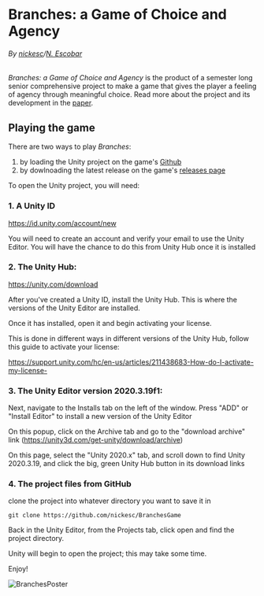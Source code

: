 # Branches: a Game of Choice and Agency

###### By [nickesc](https://github.com/nickesc)/[N. Escobar](https://nickesc.com)

*Branches: a Game of Choice and Agency* is the product of a semester long senior comprehensive project to make a game that gives the player a feeling of agency through meaningful choice. Read more about the project and its development in the [paper](https://github.com/nickesc/BranchesGame/blob/main/Branches_%20A%20Game%20of%20Choice%20and%20Agency.pdf).

## Playing the game

There are two ways to play *Branches*: 
1. by loading the Unity project on the game's [Github](https://github.com/nickesc/BranchesGame/releases)
2. by dowlnoading the latest release on the game's [releases page](https://github.com/nickesc/BranchesGame/releases)

To open the Unity project, you will need:

### 1. A Unity ID

https://id.unity.com/account/new

You will need to create an account and verify your email to use the Unity Editor. You will have the chance to do this from Unity Hub once it is installed

### 2. The Unity Hub:

https://unity.com/download

After you've created a Unity ID, install the Unity Hub. This is where the versions of the Unity Editor are installed.

Once it has installed, open it and begin activating your license.

This is done in different ways in different versions of the Unity Hub, follow this guide to activate your license:

https://support.unity.com/hc/en-us/articles/211438683-How-do-I-activate-my-license-

### 3. The Unity Editor version 2020.3.19f1:

Next, navigate to the Installs tab on the left of the window. Press "ADD" or "Install Editor" to install a new version of the Unity Editor

On this popup, click on the Archive tab and go to the "download archive" link (https://unity3d.com/get-unity/download/archive)

On this page, select the "Unity 2020.x" tab, and scroll down to find Unity 2020.3.19, and click the big, green Unity Hub button in its download links

### 4. The project files from GitHub

clone the project into whatever directory you want to save it in

 `git clone https://github.com/nickesc/BranchesGame`

Back in the Unity Editor, from the Projects tab, click open and find the project directory.

Unity will begin to open the project; this may take some time.

Enjoy!

![BranchesPoster](BranchesPosterFinal@300dpi.png)
